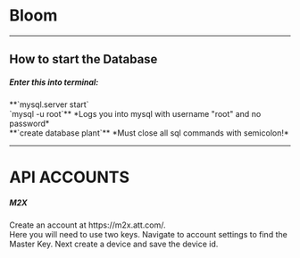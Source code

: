 <h1> Bloom </h1>

---
How to start the Database
---

<h5>Enter this into terminal:</h5>
**`mysql.server start`<br>
`mysql -u root`** *Logs you into mysql with username "root" and no password* <br>
**`create database plant`** *Must close all sql commands with semicolon!*

---
<h1> API ACCOUNTS </h1>
<h5>M2X</h5>
Create an account at https://m2x.att.com/. <br>
Here you will need to use two keys. Navigate to account settings to find the Master Key. Next create a device and save the device id.
